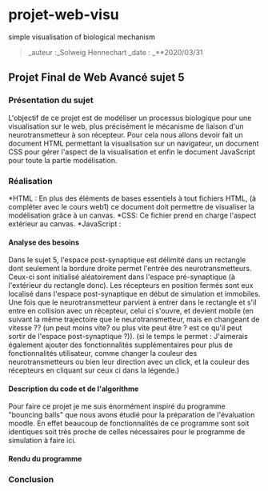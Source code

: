 # projet-web-visu
simple visualisation of biological mechanism
> _auteur :_Solweig Hennechart
> _date : _**2020/03/31

## Projet Final de Web Avancé sujet 5

### Présentation du sujet

L'objectif de ce projet est de modéliser un processus biologique pour une visualisation sur le web, plus précisément le mécanisme de liaison d'un neurotransmetteur à son récepteur. Pour cela nous allons devoir fait un document HTML permettant la visualisation sur un navigateur, un document CSS pour gérer l'aspect de la visualisation et enfin le document JavaScript pour toute la partie modélisation.

### Réalisation

*HTML : En plus des éléments de bases essentiels à tout fichiers HTML, (à compléter avec le cours web1) ce document doit permettre de visualiser la modélisation grâce à un canvas.
*CSS: Ce fichier prend en charge l'aspect extérieur au canvas.
*JavaScript : 

#### Analyse des besoins

Dans le sujet 5, l'espace post-synaptique est délimité dans un rectangle dont seulement la bordure droite permet l'entrée des neurotransmetteurs. Ceux-ci sont initialisé aléatoirement dans l'espace pré-synaptique (à l'extérieur du rectangle donc). Les récepteurs en position fermés sont eux localisé dans l'espace post-synaptique en début de simulation et immobiles. Une fois que le neurotransmetteur parvient à entrer dans le rectangle et s'il entre en collision avec un récepteur, celui ci s'ouvre, et devient mobile (en suivant la même trajectoire que le neurotransmetteur, mais en changeant de vitesse ?? (un peut moins vite? ou plus vite peut être ? est ce qu'il peut sortir de l'espace post-synaptique ?)). (si le temps le permet : J'aimerais également ajouter des fonctionnalités supplémentaires pour plus de fonctionnalités utilisateur, comme changer la couleur des neurotransmetteurs ou bien leur direction avec un click, et la couleur des récepteurs en cliquant sur ceux ci dans la légende.)
#### Description du code et de l'algorithme

Pour faire ce projet je me suis énormément inspiré du programme "bouncing balls" que nous avons étudié pour la préparation de l'évaluation moodle. En effet beaucoup de fonctionnalités de ce programme sont soit identiques soit très proche de celles nécessaires pour le programme de simulation à faire ici. 

#### Rendu du programme

### Conclusion

